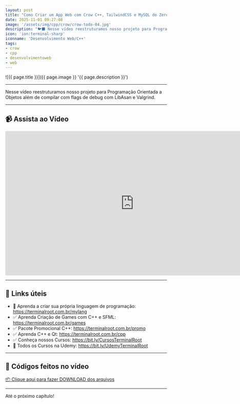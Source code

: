 ```yaml
---
layout: post
title: "Como Criar um App Web com Crow C++, TailwindCSS e MySQL do Zero :: Parte 01"
date: 2025-11-01 09:27:08
image: '/assets/img/cpp/crow/crow-todo-04.jpg'
description: "🐦‍⬛ Nesse vídeo reestruturamos nosso projeto para Programação Orientada a Objetos além de compilar com flags de debug."
icon: 'ion:terminal-sharp'
iconname: 'Desenvolvimento Web/C++'
tags:
- crow
- cpp
- desenvolvimentoweb
- web
---
```


![{{ page.title }}]({{ page.image }} '{{ page.description }}')

---

Nesse vídeo reestruturamos nosso projeto para Programação Orientada a Objetos além de compilar com flags de debug com LibAsan e Valgrind.

---

## 📹 Assista ao Vídeo

<iframe width="800" height="450" src="https://www.youtube.com/embed/dqT1NJye36g" title="Como Criar um App Web com Crow C++, TailwindCSS e MySQL do Zero" frameborder="0" allow="accelerometer; autoplay; clipboard-write; encrypted-media; gyroscope; picture-in-picture" allowfullscreen></iframe>

---

## 🔗 Links úteis
+ 👑 Aprenda a criar sua própria linguagem de programação: <https://terminalroot.com.br/mylang>
+ ✅ Aprenda Criação de Games com C++ e SFML: <https://terminalroot.com.br/games>
+ ✅ Pacote Promocional C++: <https://terminalroot.com.br/promo>
+ ✅ Aprenda C++ e Qt: <https://terminalroot.com.br/cpp>
+ ✅ Conheça nossos Cursos: <https://bit.ly/CursosTerminalRoot>
+ 🎁 Todos os Cursos na Udemy: <https://bit.ly/UdemyTerminalRoot>

---

## 📝 Códigos feitos no vídeo
<a href="https://terminalroot.com.br/downs/crow-04.tar.gz" class="btn btn-danger btn-lg" download>📦 Clique aqui para fazer DOWNLOAD dos arquivos</a>


---

Até o próximo capítulo!

